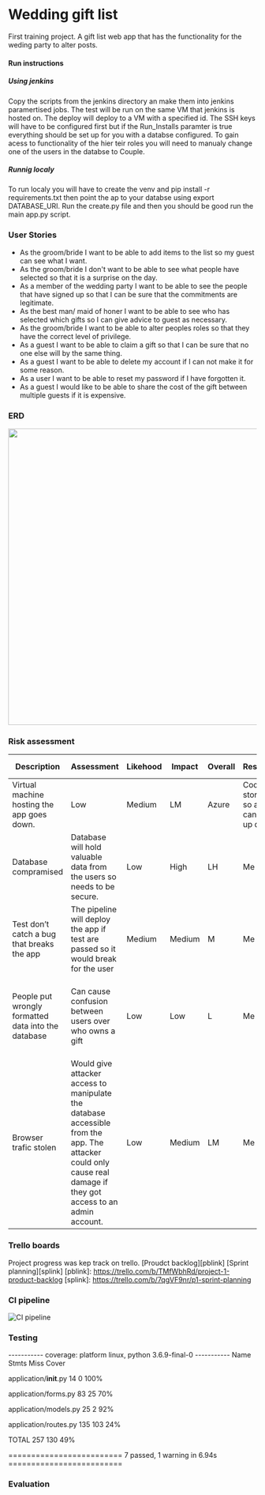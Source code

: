 # Wedding gift list
First training project.
A gift list web app that has the functionality for the weding party to alter posts.

#### Run instructions

##### Using jenkins 

Copy the scripts from the jenkins directory an make them into jenkins paramertised jobs. The test will be run on the same VM that jenkins is hosted on. The deploy will deploy to a VM with a specified id. The SSH keys will have to be configured first but if the Run_Installs paramter is true everything should be set up for you with a databse configured. To gain acess to functionality of the hier teir roles you will need to manualy change one of the users in the databse to Couple.

##### Runnig localy 

To run localy you will have to create the venv and pip install -r requirements.txt then point the ap to your databse using export DATABASE_URI. Run the create.py file and then you should be good run the main app.py script.

### User Stories
* As the groom/bride I want to be able to add items to the list so my guest can see what I want.
* As the groom/bride I don't want to be able to see what people have selected so that it is a surprise on the day.
* As a member of the wedding party I want to be able to see the people that have signed up so that I can be sure that the commitments are legitimate.
* As the best man/ maid of honer I want to be able to see who has selected which gifts so I can give advice to guest as necessary.
* As the groom/bride I want to be able to alter peoples roles so that they have the correct level of privilege.
* As a guest I want to be able to claim a gift so that I can be sure that no one else will by the same thing.
* As a guest I want to be able to delete my account if I can not make it for some reason.
* As a user I want to be able to reset my password if I have forgotten it.
* As a guest I would like to be able to share the cost of the gift between multiple guests if it is expensive.

### ERD 

<img width="600" src="https://user-images.githubusercontent.com/32487202/76198871-ba0ce100-61e6-11ea-91a4-2e67d29eb016.png">

### Risk assessment
| Description | Assessment | Likehood | Impact | Overall | Responsibility | Current Mitagation | Proposed Mitigation | Responce | Control |
| --- | --- | --- | --- | --- | --- | --- | --- | --- | --- |
| Virtual machine hosting the app goes down. | Low | Medium | LM | Azure | Code base stored on git so another VM can be spun up quickly. | None | None | Treat |
| Database compramised | Database will hold valuable data from the users so needs to be secure. | Low | High | LH | Me | Database only accessible from specified VM and is password protected. | None | None | Treat |
| Test don’t catch a bug that breaks the app | The pipeline will deploy the app if test are passed so it would break for the user | Medium | Medium | M | Me | Trying to write comprehensive tests for the app. | Implement a selenium environment for testing. | Role back the app to the last stable version. | Treat |
| People put wrongly formatted data into the database | Can cause confusion between users over who owns a gift | Low | Low | L | Me | Strong validation checks on the forms to stop data being passed to the database in the wrong form. | None | Can repopulate the database from a separate file. | Treat |
| Browser trafic stolen | Would give attacker access to manipulate the database accessible from the app. The attacker could only cause real damage if they got access to an admin account. | Low | Medium | LM | Me | None | None | Repopulate the databases from files. | Tolerate |  

### Trello boards

Project progress was kep track on trello.
[Proudct backlog][pblink]
[Sprint planning][splink]
[pblink]: https://trello.com/b/TMfWbhRd/project-1-product-backlog
[splink]: https://trello.com/b/7qgVF9nr/p1-sprint-planning

### CI pipeline

![CI pipeline](https://user-images.githubusercontent.com/32487202/76200408-7e274b00-61e9-11ea-86f2-f77474b9c9c5.png)



### Testing

----------- coverage: platform linux, python 3.6.9-final-0 -----------
Name                      Stmts   Miss  Cover

application/__init__.py      14      0   100%

application/forms.py         83     25    70%

application/models.py        25      2    92%

application/routes.py       135    103    24%

TOTAL                       257    130    49%

========================= 7 passed, 1 warning in 6.94s =========================

### Evaluation 
